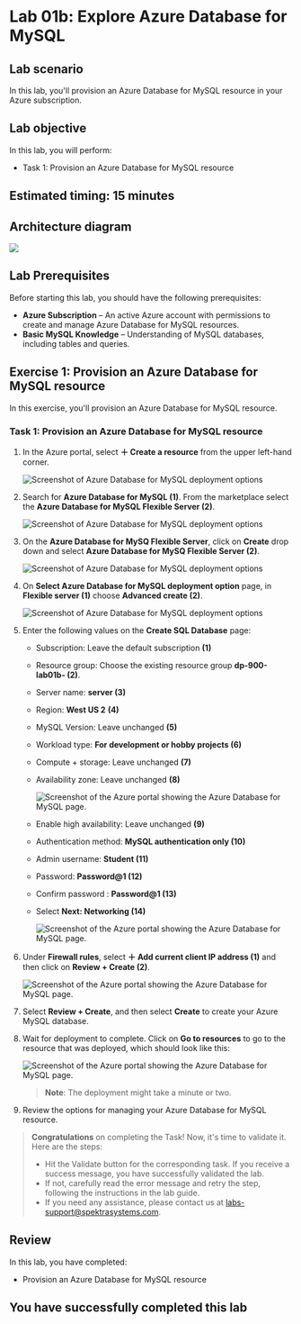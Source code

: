 # Lab 01b: Explore Azure Database for MySQL

## Lab scenario
In this lab, you'll provision an Azure Database for MySQL resource in your Azure subscription.

## Lab objective

In this lab, you will perform:

+ Task 1: Provision an Azure Database for MySQL resource
  
## Estimated timing: 15 minutes

## Architecture diagram

![](images/sc900module1b.png)  

## Lab Prerequisites

Before starting this lab, you should have the following prerequisites:

   - **Azure Subscription** – An active Azure account with permissions to create and manage Azure Database for MySQL resources.
   - **Basic MySQL Knowledge** – Understanding of MySQL databases, including tables and queries.

## Exercise 1: Provision an Azure Database for MySQL resource

In this exercise, you'll provision an Azure Database for MySQL resource.

### Task 1: Provision an Azure Database for MySQL resource

1. In the Azure portal, select **&#65291; Create a resource** from the upper left-hand corner.

    ![Screenshot of Azure Database for MySQL deployment options](images/dp1.png)

1. Search for **Azure Database for MySQL (1)**. From the marketplace select the **Azure Database for MySQL Flexible Server (2)**.

    ![Screenshot of Azure Database for MySQL deployment options](images/dp1b-1.png)
 
1. On the **Azure Database for MySQ Flexible Server**, click on **Create** drop down and select **Azure Database for MySQ Flexible Server (2)**.
    
    ![Screenshot of Azure Database for MySQL deployment options](images/dp1b-2.png)

1. On **Select Azure Database for MySQL deployment option** page, in **Flexible server (1)** choose **Advanced create (2)**.

    ![Screenshot of Azure Database for MySQL deployment options](images/dp1b-3.png)

1. Enter the following values on the **Create SQL Database** page:
   - Subscription: Leave the default subscription **(1)**
   - Resource group: Choose the existing resource group **dp-900-lab01b-<inject key="DeploymentID" enableCopy="false"/> (2)**.
   - Server name: **server<inject key="DeploymentID" enableCopy="false" /> (3)**
   - Region: **West US 2** **(4)**
   - MySQL Version: Leave unchanged **(5)**
   - Workload type: **For development or hobby projects (6)** 
   - Compute + storage: Leave unchanged **(7)**
   - Availability zone: Leave unchanged **(8)**

     ![Screenshot of the Azure portal showing the Azure Database for MySQL page.](images/dp1b-4.png)

   - Enable high availability: Leave unchanged **(9)**
   - Authentication method: **MySQL authentication only (10)**
   - Admin username: **Student (11)**
   - Password: **Password@1 (12)**
   - Confirm password : **Password@1 (13)**
   - Select **Next: Networking (14)**

     ![Screenshot of the Azure portal showing the Azure Database for MySQL page.](images/dp1b-5.png)   

1. Under **Firewall rules**, select **&#65291; Add current client IP address (1)** and then click on **Review + Create (2)**. 

   ![Screenshot of the Azure portal showing the Azure Database for MySQL page.](images/dp1b-6.png)

1. Select **Review + Create**, and then select **Create** to create your Azure MySQL database.

1. Wait for deployment to complete. Click on **Go to resources** to go to the resource that was deployed, which should look like this:

   ![Screenshot of the Azure portal showing the Azure Database for MySQL page.](images/dp1b-7.png)
    
   >**Note**: The deployment might take a minute or two.

1. Review the options for managing your Azure Database for MySQL resource.

  >**Congratulations** on completing the Task! Now, it's time to validate it. Here are the steps:
  > - Hit the Validate button for the corresponding task. If you receive a success message, you have successfully validated the lab. 
  > - If not, carefully read the error message and retry the step, following the instructions in the lab guide.
  > - If you need any assistance, please contact us at labs-support@spektrasystems.com.

   <validation step="b62e8efa-2544-4f0f-a6f7-297eed28d9c1" />
   
## Review
In this lab, you have completed:
- Provision an Azure Database for MySQL resource
  
## You have successfully completed this lab
